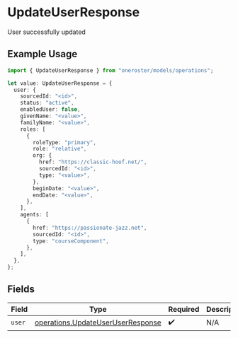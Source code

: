 # UpdateUserResponse

User successfully updated

## Example Usage

```typescript
import { UpdateUserResponse } from "oneroster/models/operations";

let value: UpdateUserResponse = {
  user: {
    sourcedId: "<id>",
    status: "active",
    enabledUser: false,
    givenName: "<value>",
    familyName: "<value>",
    roles: [
      {
        roleType: "primary",
        role: "relative",
        org: {
          href: "https://classic-hoof.net/",
          sourcedId: "<id>",
          type: "<value>",
        },
        beginDate: "<value>",
        endDate: "<value>",
      },
    ],
    agents: [
      {
        href: "https://passionate-jazz.net",
        sourcedId: "<id>",
        type: "courseComponent",
      },
    ],
  },
};
```

## Fields

| Field                                                                                  | Type                                                                                   | Required                                                                               | Description                                                                            |
| -------------------------------------------------------------------------------------- | -------------------------------------------------------------------------------------- | -------------------------------------------------------------------------------------- | -------------------------------------------------------------------------------------- |
| `user`                                                                                 | [operations.UpdateUserUserResponse](../../models/operations/updateuseruserresponse.md) | :heavy_check_mark:                                                                     | N/A                                                                                    |